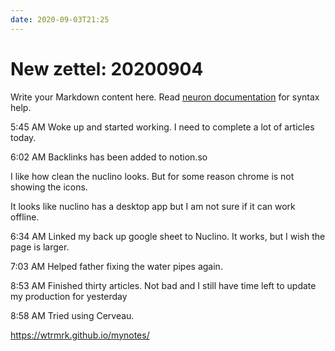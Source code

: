 ```yaml
---
date: 2020-09-03T21:25
---
```


# New zettel: 20200904

Write your Markdown content here. Read [neuron documentation](https://neuron.zettel.page/2011404.html) for syntax help.


5:45 AM Woke up and started working. I need to complete a lot of articles today.

6:02 AM Backlinks has been added to notion.so

I like how clean the nuclino looks. But for some reason chrome is not showing the icons. 

It looks like nuclino has a desktop app but I am not sure if it can work offline.

6:34 AM Linked my back up google sheet to Nuclino. It works, but I wish the page is larger. 

7:03 AM Helped father fixing the water pipes again. 

8:53 AM Finished thirty articles. Not bad and I still have time left to update my production for yesterday

8:58 AM Tried using Cerveau. 

https://wtrmrk.github.io/mynotes/

